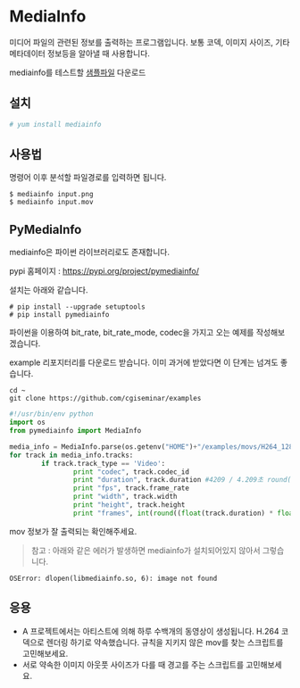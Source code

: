 # MediaInfo
미디어 파일의 관련된 정보를 출력하는 프로그램입니다. 보통 코덱, 이미지 사이즈, 기타 메타데이터 정보등을 알아낼 때 사용합니다.

mediainfo를 테스트할 [샘플파일](sample.md) 다운로드

## 설치

```bash
# yum install mediainfo
```

## 사용법
명령어 이후 분석할 파일경로를 입력하면 됩니다.

```
$ mediainfo input.png
$ mediainfo input.mov
```

## PyMediaInfo
mediainfo은 파이썬 라이브러리로도 존재합니다.

pypi 홈페이지 : https://pypi.org/project/pymediainfo/

설치는 아래와 같습니다.

```
# pip install --upgrade setuptools
# pip install pymediainfo
```

파이썬을 이용하여 bit_rate, bit_rate_mode, codec을 가지고 오는 예제를 작성해보겠습니다.

example 리포지터리를 다운로드 받습니다. 이미 과거에 받았다면 이 단계는 넘겨도 좋습니다.
```
cd ~
git clone https://github.com/cgiseminar/examples
```


```python
#!/usr/bin/env python
import os
from pymediainfo import MediaInfo

media_info = MediaInfo.parse(os.getenv("HOME")+"/examples/movs/H264_1280x720_24fps.mov")
for track in media_info.tracks:
        if track.track_type == 'Video':
                print "codec", track.codec_id
                print "duration", track.duration #4209 / 4.209초 round(4.209 * 24)
                print "fps", track.frame_rate
                print "width", track.width
                print "height", track.height
                print "frames", int(round((float(track.duration) * float(track.frame_rate))/1000))
```
mov 정보가 잘 출력되는 확인해주세요.


> 참고 : 아래와 같은 에러가 발생하면 mediainfo가 설치되어있지 않아서 그렇습니다.

```
OSError: dlopen(libmediainfo.so, 6): image not found
```

## 응용
- A 프로젝트에서는 아티스트에 의해 하루 수백개의 동영상이 생성됩니다. H.264 코덱으로 렌더링 하기로 약속했습니다. 규칙을 지키지 않은 mov를 찾는 스크립트를 고민해보세요.
- 서로 약속한 이미지 아웃풋 사이즈가 다를 때 경고를 주는 스크립트를 고민해보세요.